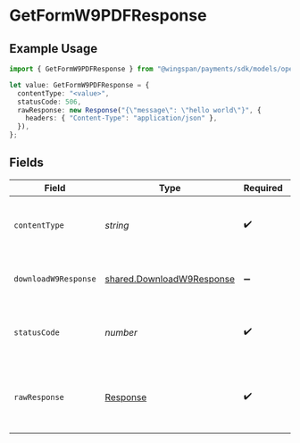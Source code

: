 # GetFormW9PDFResponse

## Example Usage

```typescript
import { GetFormW9PDFResponse } from "@wingspan/payments/sdk/models/operations";

let value: GetFormW9PDFResponse = {
  contentType: "<value>",
  statusCode: 506,
  rawResponse: new Response("{\"message\": \"hello world\"}", {
    headers: { "Content-Type": "application/json" },
  }),
};
```

## Fields

| Field                                                                         | Type                                                                          | Required                                                                      | Description                                                                   |
| ----------------------------------------------------------------------------- | ----------------------------------------------------------------------------- | ----------------------------------------------------------------------------- | ----------------------------------------------------------------------------- |
| `contentType`                                                                 | *string*                                                                      | :heavy_check_mark:                                                            | HTTP response content type for this operation                                 |
| `downloadW9Response`                                                          | [shared.DownloadW9Response](../../../sdk/models/shared/downloadw9response.md) | :heavy_minus_sign:                                                            | A file stream for a W9 PDF download.                                          |
| `statusCode`                                                                  | *number*                                                                      | :heavy_check_mark:                                                            | HTTP response status code for this operation                                  |
| `rawResponse`                                                                 | [Response](https://developer.mozilla.org/en-US/docs/Web/API/Response)         | :heavy_check_mark:                                                            | Raw HTTP response; suitable for custom response parsing                       |